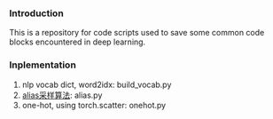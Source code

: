 ### Introduction

This is a repository for code scripts used to save some common code blocks encountered in deep learning.

### Inplementation

1. nlp vocab dict, word2idx: build_vocab.py
2. [alias采样算法](https://blog.csdn.net/haolexiao/article/details/65157026): alias.py
3. one-hot, using torch.scatter: onehot.py

